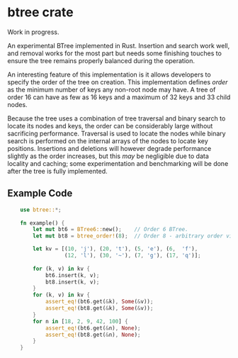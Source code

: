 # btree crate

Work in progress.

An experimental BTree implemented in Rust. Insertion and search work well, and
removal works for the most part but needs some finishing touches to ensure
the tree remains properly balanced during the operation.

An interesting feature of this implementation is it allows developers to specify
the order of the tree on creation. This implementation defines *order* as the 
minimum number of keys any non-root node may have. A tree of order 16 can have 
as few as 16 keys and a maximum of 32 keys and 33 child nodes.

Because the tree uses a combination of tree traversal and binary search to
locate its nodes and keys, the order can be considerably large without 
sacrificing performance. Traversal is used to locate the nodes while binary 
search is performed on the internal arrays of the nodes to locate key positions. 
Insertions and deletions will however degrade performance slightly as 
the order increases, but this *may* be negligible due to data locality and 
caching; some experimentation and benchmarking will be done after the tree
is fully implemented.


## Example Code

```rust
    use btree::*;
    
    fn example() {
        let mut bt6 = BTree6::new();    // Order 6 BTree.
        let mut bt8 = btree_order!(8);  // Order 8 - arbitrary order via macro.

        let kv = [(10, 'j'), (20, 't'), (5, 'e'), (6,  'f'), 
                  (12, 'l'), (30, '~'), (7, 'g'), (17, 'q')];
    
        for (k, v) in kv {
            bt6.insert(k, v);
            bt8.insert(k, v);
        }
        for (k, v) in kv {
            assert_eq!(bt6.get(&k), Some(&v));
            assert_eq!(bt8.get(&k), Some(&v));
        }
        for n in [18, 2, 9, 42, 100] {
            assert_eq!(bt6.get(&n), None);
            assert_eq!(bt8.get(&n), None);
        }        
    }
```
